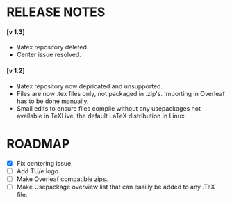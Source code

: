 # RELEASE NOTES
#### [v 1.3]
* \latex repository deleted.
* Center issue resolved. 

#### [v 1.2]
* \latex repository now depricated and unsupported. 
* Files are now .tex files only, not packaged in .zip's. Importing in Overleaf has to be done manually.
* Small edits to ensure files compile without any usepackages not available in TeXLive, the default LaTeX distribution in Linux.

# ROADMAP 
- [x] Fix centering issue.
- [ ] Add TU/e logo.
- [ ] Make Overleaf compatible zips.
- [ ] Make Usepackage overview list that can easilly be added to any .TeX file.
